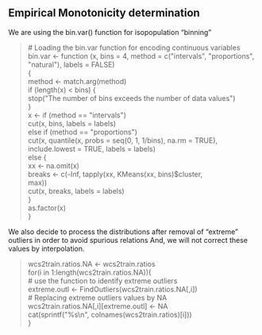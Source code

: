 ## Empirical Monotonicity determination

We are using the bin.var() function for isopopulation “binning”

> \# Loading the bin.var function for encoding continuous variables
> bin.var <- function (x, bins = 4, method = c("intervals", "proportions", <br>
    "natural"), labels = FALSE)  <br>
 {  <br>
    method <- match.arg(method)  <br>
    if (length(x) < bins) {  <br>
        stop("The number of bins exceeds the number of data values")  <br>
    }  <br>
    x <- if (method == "intervals")  <br>
        cut(x, bins, labels = labels)  <br>
    else if (method == "proportions")  <br>
        cut(x, quantile(x, probs = seq(0, 1, 1/bins), na.rm = TRUE),  <br>
            include.lowest = TRUE, labels = labels)  <br>
    else {  <br>
        xx <- na.omit(x)  <br>
        breaks <- c(-Inf, tapply(xx, KMeans(xx, bins)$cluster,  <br>
            max))  <br>
        cut(x, breaks, labels = labels)  <br>
    }  <br>
    as.factor(x)  <br>
}  <br>

We also decide to process the distributions after removal of “extreme” outliers in order to avoid spurious relations
And, we will not correct these values by interpolation.

> wcs2train.ratios.NA <- wcs2train.ratios  <br>
for(i in 1:length(wcs2train.ratios.NA)){  <br>
	\# use the function to identify extreme outliers  <br>
	extreme.outl <- FindOutliers(wcs2train.ratios.NA[,i])  <br>
> \# Replacing extreme outliers values by NA  <br>
	wcs2train.ratios.NA[,i][extreme.outl] <- NA  <br>
	cat(sprintf("%s\n", colnames(wcs2train.ratios)[i]))  <br>
}  <br>
